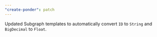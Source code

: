 ```yaml
---
"create-ponder": patch
---
```


Updated Subgraph templates to automatically convert `ID` to `String` and `BigDecimal` to `Float`.
